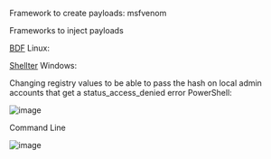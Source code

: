 Framework to create payloads: msfvenom

Frameworks to inject payloads

[BDF](https://github.com/secretsquirrel/the-backdoor-factory) Linux:

[Shellter](https://www.shellterproject.com/introducing-shellter/) Windows:

Changing registry values to be able to pass the hash on local admin accounts that get a status_access_denied error
PowerShell:

![image](https://user-images.githubusercontent.com/1501624/209717607-47f528b6-a7c4-4b55-b643-66b56fc2fe64.png)


Command Line

![image](https://user-images.githubusercontent.com/1501624/209717640-b4d6610a-9e88-4f1a-8f59-a14a266bd835.png)



